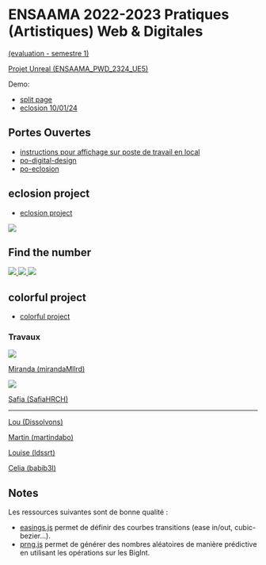 # ENSAAMA 2022-2023 Pratiques (Artistiques) Web & Digitales

[(evaluation - semestre 1)](https://jniac.github.io/ensaama-2324-pwd/info/info/)

[Projet Unreal (ENSAAMA_PWD_2324_UE5)](https://github.com/jniac/ENSAAMA_PWD_2324_UE5)

Demo:
- [split page](https://jniac.github.io/ensaama-2324-pwd/art/jniac/exercices/split/)
- [eclosion 10/01/24](https://jniac.github.io/ensaama-2324-pwd/art/jniac/eclosion/v01-10-a/)

## Portes Ouvertes
- [instructions pour affichage sur poste de travail en local](md/PO-INSTRUCTIONS.md)
- [po-digital-design](https://jniac.github.io/ensaama-2324-pwd/common-projects/po-digital-design/)
- [po-eclosion](https://jniac.github.io/ensaama-2324-pwd/common-projects/po-eclosion/)

## eclosion project
- [eclosion project](https://jniac.github.io/ensaama-2324-pwd/common-projects/eclosion/)

<a href="https://jniac.github.io/ensaama-2324-pwd/art/RSelaries/eclosion/final/">
<img src="md/assets/art_RSelaries_eclosion.jpg">
</a>

## Find the number

<a href="https://jniac.github.io/ensaama-2324-pwd/art/Graigouzzz/exercice/find_the_number_final/">
<img src="md/assets/Graigouzzz-FindTheNumber.jpg">
</a>

<a href="https://jniac.github.io/ensaama-2324-pwd/art/ldssrt/exercice/find-the-number-final/">
<img src="md/assets/Idssrt-FindTheNumber.jpg">
</a>

<a href="https://jniac.github.io/ensaama-2324-pwd/art/cxssandre/exercices/find-the-numberv1-final/">
<img src="md/assets/cxssandre_exercices_find-the-numberv1.jpg">
</a>

## colorful project
- [colorful project](https://jniac.github.io/ensaama-2324-pwd/common-projects/colorful/)

### Travaux
<a href="https://jniac.github.io/ensaama-2324-pwd/art/mirandaMllrd/colorful/">
<img src="md/assets/art_mirandaMllrd_colorful.png">
</a>

[Miranda (mirandaMllrd)](https://jniac.github.io/ensaama-2324-pwd/art/mirandaMllrd/colorful/)

<a href="https://jniac.github.io/ensaama-2324-pwd/art/SafiaHRCH/colorful/">
<img src="md/assets/art_SafiaHRCH_colorful.png">  
</a>

[Safia (SafiaHRCH)](https://jniac.github.io/ensaama-2324-pwd/art/SafiaHRCH/colorful/)

---

[Lou (Dissolvons)](https://jniac.github.io/ensaama-2324-pwd/art/Dissolvons/colorful/)

[Martin (martindabo)](https://jniac.github.io/ensaama-2324-pwd/art/martindabo/colorful/)

[Louise (ldssrt)](https://jniac.github.io/ensaama-2324-pwd/art/ldssrt/colorful/)

[Celia (babib3l)](https://jniac.github.io/ensaama-2324-pwd/art/babib3l/colorful/)

## Notes

Les ressources suivantes sont de bonne qualité :
- [easings.js](common-resources/js/easings.js) permet de définir des courbes transitions (ease in/out, cubic-bezier...).
- [prng.js](common-resources/js/prng.js) permet de générer des nombres aléatoires de manière prédictive en utilisant les opérations sur les BigInt.
